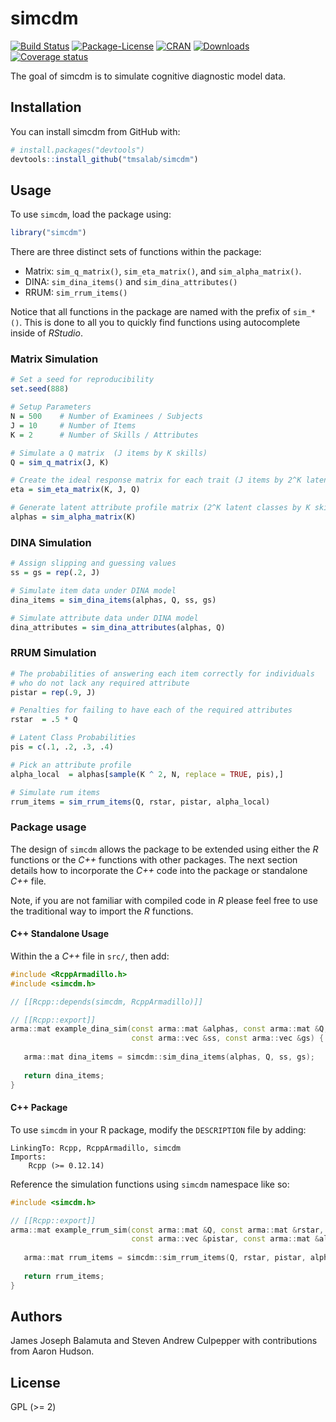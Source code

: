 
<!-- README.md is generated from README.Rmd. Please edit that file -->

# simcdm

[![Build
Status](https://travis-ci.org/tmsalab/simcdm.svg)](https://travis-ci.org/tmsalab/simcdm)
[![Package-License](http://img.shields.io/badge/license-GPL%20\(%3E=2\)-brightgreen.svg?style=flat)](http://www.gnu.org/licenses/gpl-2.0.html)
[![CRAN](http://www.r-pkg.org/badges/version/simcdm)](https://cran.r-project.org/package=simcdm)
[![Downloads](http://cranlogs.r-pkg.org/badges/simcdm?color=brightgreen)](http://www.r-pkg.org/pkg/simcdm)
[![Coverage
status](https://codecov.io/gh/tmsalab/simcdm/branch/master/graph/badge.svg)](https://codecov.io/github/tmsalab/simcdm?branch=master)

The goal of simcdm is to simulate cognitive diagnostic model data.

## Installation

You can install simcdm from GitHub with:

``` r
# install.packages("devtools")
devtools::install_github("tmsalab/simcdm")
```

## Usage

To use `simcdm`, load the package using:

``` r
library("simcdm")
```

There are three distinct sets of functions within the package:

  - Matrix: `sim_q_matrix()`, `sim_eta_matrix()`, and
    `sim_alpha_matrix()`.
  - DINA: `sim_dina_items()` and `sim_dina_attributes()`
  - RRUM: `sim_rrum_items()`

Notice that all functions in the package are named with the prefix of
`sim_*()`. This is done to all you to quickly find functions using
autocomplete inside of *RStudio*.

### Matrix Simulation

``` r
# Set a seed for reproducibility
set.seed(888)

# Setup Parameters
N = 500    # Number of Examinees / Subjects
J = 10     # Number of Items
K = 2      # Number of Skills / Attributes

# Simulate a Q matrix  (J items by K skills)
Q = sim_q_matrix(J, K)

# Create the ideal response matrix for each trait (J items by 2^K latent classes)
eta = sim_eta_matrix(K, J, Q)

# Generate latent attribute profile matrix (2^K latent classes by K skills)
alphas = sim_alpha_matrix(K)
```

### DINA Simulation

``` r
# Assign slipping and guessing values
ss = gs = rep(.2, J)

# Simulate item data under DINA model 
dina_items = sim_dina_items(alphas, Q, ss, gs)

# Simulate attribute data under DINA model 
dina_attributes = sim_dina_attributes(alphas, Q)
```

### RRUM Simulation

``` r
# The probabilities of answering each item correctly for individuals 
# who do not lack any required attribute
pistar = rep(.9, J)

# Penalties for failing to have each of the required attributes
rstar  = .5 * Q

# Latent Class Probabilities
pis = c(.1, .2, .3, .4)

# Pick an attribute profile
alpha_local  = alphas[sample(K ^ 2, N, replace = TRUE, pis),]

# Simulate rum items
rrum_items = sim_rrum_items(Q, rstar, pistar, alpha_local)
```

### Package usage

The design of `simcdm` allows the package to be extended using either
the *R* functions or the *C++* functions with other packages. The next
section details how to incorporate the *C++* code into the package or
standalone *C++* file.

Note, if you are not familiar with compiled code in *R* please feel free
to use the traditional way to import the *R* functions.

#### C++ Standalone Usage

Within the a *C++* file in `src/`, then add:

``` cpp
#include <RcppArmadillo.h>
#include <simcdm.h>

// [[Rcpp::depends(simcdm, RcppArmadillo)]]

// [[Rcpp::export]]
arma::mat example_dina_sim(const arma::mat &alphas, const arma::mat &Q,
                           const arma::vec &ss, const arma::vec &gs) { 
                           
   arma::mat dina_items = simcdm::sim_dina_items(alphas, Q, ss, gs);
   
   return dina_items;
}
```

#### C++ Package

To use `simcdm` in your R package, modify the `DESCRIPTION` file by
adding:

    LinkingTo: Rcpp, RcppArmadillo, simcdm
    Imports:
        Rcpp (>= 0.12.14)

Reference the simulation functions using `simcdm` namespace like so:

``` cpp
#include <simcdm.h>

// [[Rcpp::export]]
arma::mat example_rrum_sim(const arma::mat &Q, const arma::mat &rstar,
                           const arma::vec &pistar, const arma::mat &alpha) { 
                           
   arma::mat rrum_items = simcdm::sim_rrum_items(Q, rstar, pistar, alpha);
   
   return rrum_items;
}
```

## Authors

James Joseph Balamuta and Steven Andrew Culpepper with contributions
from Aaron Hudson.

## License

GPL (\>= 2)
